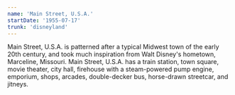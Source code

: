 ```yaml
---
name: 'Main Street, U.S.A.'
startDate: '1955-07-17'
trunk: 'disneyland'
---
```


Main Street, U.S.A. is patterned after a typical Midwest town of the early 20th century, and took much inspiration from Walt Disney's hometown, Marceline, Missouri. Main Street, U.S.A. has a train station, town square, movie theater, city hall, firehouse with a steam-powered pump engine, emporium, shops, arcades, double-decker bus, horse-drawn streetcar, and jitneys.
